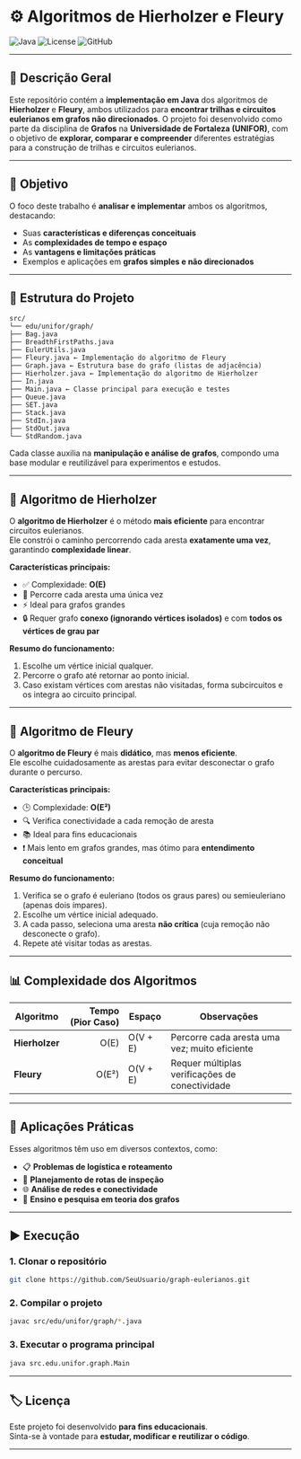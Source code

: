 # ⚙️ Algoritmos de Hierholzer e Fleury

![Java](https://img.shields.io/badge/Java-ED8B00?style=for-the-badge&logo=openjdk&logoColor=white)
![License](https://img.shields.io/badge/uso-acad%C3%AAmico-blue?style=for-the-badge)
![GitHub](https://img.shields.io/badge/Grafos-Eulerianos-success?style=for-the-badge)

---

## 🧭 Descrição Geral

Este repositório contém a **implementação em Java** dos algoritmos de **Hierholzer** e **Fleury**, ambos utilizados para **encontrar trilhas e circuitos eulerianos em grafos não direcionados**. O projeto foi desenvolvido como parte da disciplina de **Grafos** na **Universidade de Fortaleza (UNIFOR)**, com o objetivo de **explorar, comparar e compreender** diferentes estratégias para a construção de trilhas e circuitos eulerianos.

---

## 🎯 Objetivo

O foco deste trabalho é **analisar e implementar** ambos os algoritmos, destacando:

- Suas **características e diferenças conceituais**
- As **complexidades de tempo e espaço**
- As **vantagens e limitações práticas**
- Exemplos e aplicações em **grafos simples e não direcionados**

---

## 🧩 Estrutura do Projeto

```
src/
└── edu/unifor/graph/
├── Bag.java
├── BreadthFirstPaths.java
├── EulerUtils.java
├── Fleury.java ← Implementação do algoritmo de Fleury
├── Graph.java ← Estrutura base do grafo (listas de adjacência)
├── Hierholzer.java ← Implementação do algoritmo de Hierholzer
├── In.java
├── Main.java ← Classe principal para execução e testes
├── Queue.java
├── SET.java
├── Stack.java
├── StdIn.java
├── StdOut.java
└── StdRandom.java
```

Cada classe auxilia na **manipulação e análise de grafos**, compondo uma base modular e reutilizável para experimentos e estudos.

---

## 🔹 Algoritmo de Hierholzer

O **algoritmo de Hierholzer** é o método **mais eficiente** para encontrar circuitos eulerianos.  
Ele constrói o caminho percorrendo cada aresta **exatamente uma vez**, garantindo **complexidade linear**.

**Características principais:**

- ✅ Complexidade: **O(E)**
- 🔁 Percorre cada aresta uma única vez
- ⚡ Ideal para grafos grandes
- 🔒 Requer grafo **conexo (ignorando vértices isolados)** e com **todos os vértices de grau par**

**Resumo do funcionamento:**

1. Escolhe um vértice inicial qualquer.
2. Percorre o grafo até retornar ao ponto inicial.
3. Caso existam vértices com arestas não visitadas, forma subcircuitos e os integra ao circuito principal.

---

## 🔸 Algoritmo de Fleury

O **algoritmo de Fleury** é mais **didático**, mas **menos eficiente**.  
Ele escolhe cuidadosamente as arestas para evitar desconectar o grafo durante o percurso.

**Características principais:**

- 🕒 Complexidade: **O(E²)**
- 🔍 Verifica conectividade a cada remoção de aresta
- 📚 Ideal para fins educacionais
- ❗ Mais lento em grafos grandes, mas ótimo para **entendimento conceitual**

**Resumo do funcionamento:**

1. Verifica se o grafo é euleriano (todos os graus pares) ou semieuleriano (apenas dois ímpares).
2. Escolhe um vértice inicial adequado.
3. A cada passo, seleciona uma aresta **não crítica** (cuja remoção não desconecte o grafo).
4. Repete até visitar todas as arestas.

---

## 📊 Complexidade dos Algoritmos

| Algoritmo      | Tempo (Pior Caso) | Espaço   | Observações                                    |
| -------------- | ----------------: | -------- | ---------------------------------------------- |
| **Hierholzer** |              O(E) | O(V + E) | Percorre cada aresta uma vez; muito eficiente  |
| **Fleury**     |             O(E²) | O(V + E) | Requer múltiplas verificações de conectividade |

---

## 🧠 Aplicações Práticas

Esses algoritmos têm uso em diversos contextos, como:

- 📋 **Problemas de logística e roteamento**
- 🧭 **Planejamento de rotas de inspeção**
- 🌐 **Análise de redes e conectividade**
- 🧩 **Ensino e pesquisa em teoria dos grafos**

---

## ▶️ Execução

### 1. Clonar o repositório

```bash
git clone https://github.com/SeuUsuario/graph-eulerianos.git
```

### 2. Compilar o projeto

```bash
javac src/edu/unifor/graph/*.java
```

### 3. Executar o programa principal

```bash
java src.edu.unifor.graph.Main
```

---

## 🏷️ Licença

Este projeto foi desenvolvido **para fins educacionais**.  
Sinta-se à vontade para **estudar, modificar e reutilizar o código**.

---
